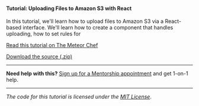 #### Tutorial: Uploading Files to Amazon S3 with React

In this tutorial, we'll learn how to upload files to Amazon S3 via a React-based interface. We'll learn how to create a component that handles uploading, how to set rules for

[Read this tutorial on The Meteor Chef](https://themeteorchef.com/tutorials/uploading-files-to-amazon-s3-with-react)  

[Download the source (.zip)](https://github.com/themeteorchef/uploading-files-to-amazon-s3-with-react/archive/master.zip)

---

**Need help with this?** [Sign up for a Mentorship appointment](https://themeteorchef.com/mentorship?readme=uploading-files-to-amazon-s3-with-react) and get 1-on-1 help.

---

_The code for this tutorial is licensed under the [MIT License](http://opensource.org/licenses/MIT)_.
